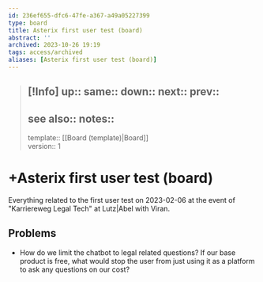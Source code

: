 ```yaml
---
id: 236ef655-dfc6-47fe-a367-a49a05227399
type: board
title: Asterix first user test (board)
abstract: ''
archived: 2023-10-26 19:19
tags: access/archived
aliases: [Asterix first user test (board)]
---
```

> [!Info]
> up::
> same::
> down::
> next::
> prev::
> ---
> see also::
> notes::
> --- 
> template:: [[Board (template)|Board]]  
> version:: 1

# +Asterix first user test (board)

Everything related to the first user test on 2023-02-06 at the event of "Karriereweg Legal Tech" at Lutz|Abel with Viran.

## Problems

- How do we limit the chatbot to legal related questions? If our base product is free, what would stop the user from just using it as a platform to ask any questions on our cost?
